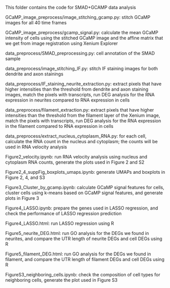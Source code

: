 This folder contains the code for SMAD+GCAMP data analysis

GCaMP_image_preprocess/image_stitching_gcamp.py: stitch GCaMP images for all 40 time frames

GCaMP_image_preprocess/gcamp_signal.py: calculate the mean GCaMP intensity of cells using the stitched GCaMP image and the affine matrix that we get from image registration using Xenium Explorer

data_preprocess/SMAD_preprocessing.py: cell annotation of the SMAD sample

data_preprocess/image_stitching_IF.py: stitch IF staining images for both dendrite and axon stainings

data_preprocess/IF_staining_neurite_extraction.py: extract pixels that have higher intensities than the threshold from dendrite and axon staining images, match the pixels with transcripts, run DEG analysis for the RNA expression in neurites compared to RNA expression in cells

data_preprocess/filament_extraction.py: extract pixels that have higher intensities than the threshold from the filament layer of the Xenium image, match the pixels with transcripts, run DEG analysis for the RNA expression in the filament compared to RNA expression in cells

data_preprocess/extract_nucleus_cytoplasm_RNA.py: for each cell, calculate the RNA count in the nucleus and cytoplasm; the counts will be used in RNA velocity analysis

Figure2_velocity.ipynb: run RNA velocity analysis using nucleus and cytoplasm RNA counts, generate the plots used in Figure 2 and S2

Figure2_4_suppFig_boxplots_umaps.ipynb: generate UMAPs and boxplots in Figure 2, 4, and S3

Figure3_Cluster_by_gcamp.ipynb: calculate GCaMP signal features for cells, cluster cells using k-means based on GCaMP signal features, and generate plots in Figure 3

Figure4_LASSO.ipynb: prepare the genes used in LASSO regression, and check the performance of LASSO regression prediction

Figure4_LASSO.html: run LASSO regression using R

Figure5_neurite_DEG.html: run GO analysis for the DEGs we found in neurites, and compare the UTR length of neurite DEGs and cell DEGs using R

Figure5_filament_DEG.html: run GO analysis for the DEGs we found in filament, and compare the UTR length of filament DEGs and cell DEGs using R

FigureS3_neighboring_cells.ipynb: check the composition of cell types for neighboring cells, generate the plot used in Figure S3
